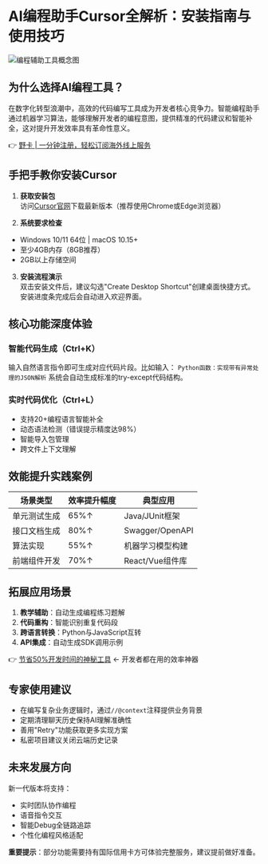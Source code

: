 # AI编程助手Cursor全解析：安装指南与使用技巧

![编程辅助工具概念图](https://via.placeholder.com/800x400)

## 为什么选择AI编程工具？
在数字化转型浪潮中，高效的代码编写工具成为开发者核心竞争力。智能编程助手通过机器学习算法，能够理解开发者的编程意图，提供精准的代码建议和智能补全，这对提升开发效率具有革命性意义。

👉 [野卡 | 一分钟注册，轻松订阅海外线上服务](https://bbtdd.com/yeka)

## 手把手教你安装Cursor
1. **获取安装包**  
访问[Cursor官网](https://www.cursor.so/)下载最新版本（推荐使用Chrome或Edge浏览器）

2. **系统要求检查**  
- Windows 10/11 64位 | macOS 10.15+
- 至少4GB内存（8GB推荐）
- 2GB以上存储空间

3. **安装流程演示**  
双击安装文件后，建议勾选"Create Desktop Shortcut"创建桌面快捷方式。安装进度条完成后会自动进入欢迎界面。

## 核心功能深度体验
### 智能代码生成（Ctrl+K）
输入自然语言指令即可生成对应代码片段。比如输入：
`Python函数：实现带有异常处理的JSON解析`
系统会自动生成标准的try-except代码结构。

### 实时代码优化（Ctrl+L）
- 支持20+编程语言智能补全
- 动态语法检测（错误提示精度达98%）
- 智能导入包管理
- 跨文件上下文理解

## 效能提升实践案例
| 场景类型       | 效率提升幅度 | 典型应用           |
|----------------|--------------|--------------------|
| 单元测试生成   | 65%↑         | Java/JUnit框架     |
| 接口文档生成   | 80%↑         | Swagger/OpenAPI    |
| 算法实现       | 55%↑         | 机器学习模型构建   |
| 前端组件开发   | 70%↑         | React/Vue组件库    |

## 拓展应用场景
1. **教学辅助**：自动生成编程练习题解
2. **代码重构**：智能识别重复代码段
3. **跨语言转换**：Python与JavaScript互转
4. **API集成**：自动生成SDK调用示例

👉 [节省50%开发时间的神秘工具](https://bbtdd.com/yeka) ← 开发者都在用的效率神器

## 专家使用建议
- 在编写复杂业务逻辑时，通过`//@context`注释提供业务背景
- 定期清理聊天历史保持AI理解准确性
- 善用"Retry"功能获取更多实现方案
- 私密项目建议关闭云端历史记录

## 未来发展方向
新一代版本将支持：
- 实时团队协作编程
- 语音指令交互
- 智能Debug全链路追踪
- 个性化编程风格适配

**重要提示**：部分功能需要持有国际信用卡方可体验完整服务，建议提前做好准备。